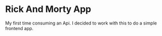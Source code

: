 # Rick And Morty App

My first time consuming an Api.
I decided to work with this to do a simple frontend app.
